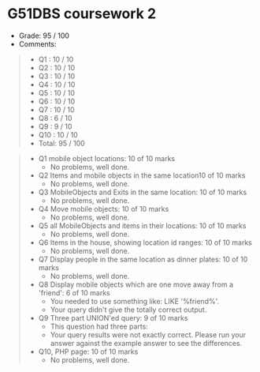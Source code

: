 # G51DBS coursework 2
* Grade: 95 / 100
* Comments:
>- Q1 : 10 / 10
>- Q2 : 10 / 10
>- Q3 : 10 / 10
>- Q4 : 10 / 10
>- Q5 : 10 / 10
>- Q6 : 10 / 10
>- Q7 : 10 / 10
>- Q8 : 6 / 10
>- Q9 : 9 / 10
>- Q10 : 10 / 10
>- Total: 95 / 100

>- Q1 mobile object locations: 10 of 10 marks
>    * No problems, well done.
>- Q2 Items and mobile objects in the same location10 of 10 marks
>    * No problems, well done.
>- Q3 MobileObjects and Exits in the same location: 10 of 10 marks
>    * No problems, well done.
>- Q4 Move mobile objects: 10 of 10 marks
>    * No problems, well done.
>- Q5 all MobileObjects and items in their locations: 10 of 10 marks
>    * No problems, well done.
>- Q6 Items in the house, showing location id ranges: 10 of 10 marks
>    * No problems, well done.
>- Q7 Display people in the same location as dinner plates: 10 of 10 marks
>    * No problems, well done.
>- Q8 Display mobile objects which are one move away from a 'friend': 6 of 10 marks
>    * You needed to use something like: LIKE '%friend%'.
>    * Your query didn't give the totally correct output.
>- Q9 Three part UNION'ed query: 9 of 10 marks
>    * This question had three parts:
>    * Your query results were not exactly correct. Please run your answer against the example answer to see the differences.
>- Q10, PHP page: 10 of 10 marks
>    * No problems, well done.
